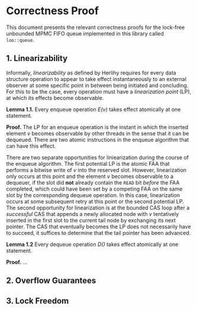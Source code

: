 # Correctness Proof

This document presents the relevant correctness proofs for the lock-free unbounded MPMC FIFO queue implemented in this library called `loo::queue`.

## 1. Linearizability

Informally, *linearizability* as defined by Herlihy requires for every data structure operation to appear to take effect instantaneously to an external observer at some specific point in between being initiated and concluding.
For this to be the case, every operation must have a *linearization point* (LP), at which its effects become observable.

**Lemma 1.1.** Every enqueue operation *E(v)* takes effect atomically at one statement.

**Proof.** The LP for an enqueue operation is the instant in which the inserted element *v* becomes observable by other threads in the sense that it can be dequeued.
There are two atomic instructions in the enqueue algorithm that can have this effect.

There are two separate opportunities for liniearization during the course of the enqueue algorithm.
The first potential LP is the atomic FAA that performs a bitwise write of *v* into the reserved slot.
However, linearization only occurs at this point and the element *v* becomes observable to a dequeuer, if the slot did **not** already contain the `READ` bit *before* the FAA completed, which could have been set by a competing FAA on the same slot by the corresponding dequeue operation.
In this case, linearization occurs at some subsequent retry at this point or the second potential LP.
The second opportunity for linearization is at the bounded CAS loop after a *successful* CAS that appends a newly allocated node with *v* tentatively inserted in the first slot to the current tail node by exchanging its next pointer.
The CAS that eventually becomes the LP does not necessarily have to succeed, it suffices to determine that the tail pointer has been advanced.

**Lemma 1.2** Every dequeue operation *D()* takes effect atomically at one statement.

**Proof.** ...

## 2. Overflow Guarantees

## 3. Lock Freedom